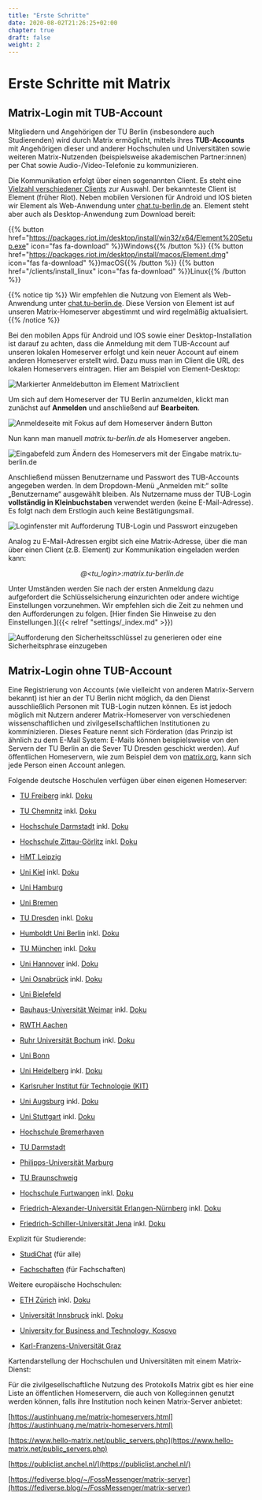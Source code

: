 ```yaml
---
title: "Erste Schritte"
date: 2020-08-02T21:26:25+02:00
chapter: true
draft: false
weight: 2
---
```


# Erste Schritte mit Matrix

## Matrix-Login mit TUB-Account

Mitgliedern und Angehörigen der TU Berlin (insbesondere auch Studierenden) wird durch Matrix ermöglicht, mittels ihres **TUB-Accounts** mit Angehörigen dieser und anderer Hochschulen und Universitäten sowie weiteren Matrix-Nutzenden (beispielsweise akademischen Partner:innen) per Chat sowie Audio-/Video-Telefonie zu kommunizieren.

Die Kommunikation erfolgt über einen sogenannten Client. Es steht eine [Vielzahl verschiedener Clients](https://matrix.org/clients/) zur Auswahl. Der bekannteste Client ist Element (früher Riot). Neben mobilen Versionen für Android und IOS bieten wir Element als Web-Anwendung unter [chat.tu-berlin.de](https://chat.tu-berlin.de) an. Element steht aber auch als Desktop-Anwendung zum Download bereit:

{{% button href="https://packages.riot.im/desktop/install/win32/x64/Element%20Setup.exe" icon="fas fa-download" %}}Windows{{% /button %}} {{% button href="https://packages.riot.im/desktop/install/macos/Element.dmg" icon="fas fa-download" %}}macOS{{% /button %}} {{% button href="/clients/install_linux" icon="fas fa-download" %}}Linux{{% /button %}}

{{% notice tip %}}
Wir empfehlen die Nutzung von Element als Web-Anwendung unter [chat.tu-berlin.de](https://chat.tu-berlin.de). Diese Version von Element ist auf unseren Matrix-Homeserver abgestimmt und wird regelmäßig aktualisiert.
{{% /notice %}}

Bei den mobilen Apps für Android und IOS sowie einer Desktop-Installation ist darauf zu achten, dass die Anmeldung mit dem TUB-Account auf unseren lokalen Homeserver erfolgt und kein neuer Account auf einem anderen Homeserver erstellt wird. Dazu muss man im Client die URL des lokalen Homeservers eintragen. Hier am Beispiel von Element-Desktop:

![Markierter Anmeldebutton im Element Matrixclient](/images/01_Login_de.png)

Um sich auf dem Homeserver der TU Berlin anzumelden, klickt man zunächst auf **Anmelden** und anschließend auf **Bearbeiten**.

![Anmeldeseite mit Fokus auf dem Homeserver ändern Button](/images/02_Change-Homeserver_de.png)

Nun kann man manuell *matrix.tu-berlin.de* als Homeserver angeben.

![Eingabefeld zum Ändern des Homeservers mit der Eingabe matrix.tu-berlin.de](/images/03_Set-Homeserver_de.png)

Anschließend müssen Benutzername und Passwort des TUB-Accounts angegeben werden. In dem Dropdown-Menü „Anmelden mit:“ sollte „Benutzername“ ausgewählt bleiben. Als Nutzername muss der TUB-Login **vollständig in Kleinbuchstaben** verwendet werden (keine E-Mail-Adresse). Es folgt nach dem Erstlogin auch keine Bestätigungsmail.

![Loginfenster mit Aufforderung TUB-Login und Passwort einzugeben](/images/04_Username_de.png)

Analog zu E-Mail-Adressen ergibt sich eine Matrix-Adresse, über die man über einen Client (z.B. Element) zur Kommunikation eingeladen werden kann:

<p style="text-align: center; font-style: italic;">@&lt;tu_login&gt;:matrix.tu-berlin.de</p>

Unter Umständen werden Sie nach der ersten Anmeldung dazu aufgefordert die Schlüsselsicherung einzurichten oder andere wichtige Einstellungen vorzunehmen. Wir empfehlen sich die Zeit zu nehmen und den Aufforderungen zu folgen. [Hier finden Sie Hinweise zu den Einstellungen.]({{< relref "settings/_index.md" >}})

![Aufforderung den Sicherheitsschlüssel zu generieren oder eine Sicherheitsphrase einzugeben](/images/11_Setup-Key_de.png)

## Matrix-Login ohne TUB-Account

Eine Registrierung von Accounts (wie vielleicht von anderen Matrix-Servern bekannt) ist hier an der TU Berlin nicht möglich, da den Dienst ausschließlich Personen mit TUB-Login nutzen können. Es ist jedoch möglich mit Nutzern anderer Matrix-Homeserver von verschiedenen wissenschaftlichen und zivilgesellschaftlichen Institutionen zu komminizieren. Dieses Feature nennt sich Förderation (das Prinzip ist ähnlich zu dem E-Mail System: E-Mails können beispielsweise von den Servern der TU Berlin an die Sever TU Dresden geschickt werden). Auf öffentlichen Homeservern, wie zum Beispiel dem von [matrix.org](https://app.element.io/), kann sich jede Person einen Account anlegen.

Folgende deutsche Hoschulen verfügen über einen eigenen Homeserver:

* [TU Freiberg](https://matrix.tu-freiberg.de/) inkl. [Doku](https://tu-freiberg.de/en/urz/dienste/chat)

* [TU Chemnitz](https://matrix.tu-chemnitz.de) inkl. [Doku](https://www.tu-chemnitz.de/urz/groupware/chat/doku/)

* [Hochschule Darmstadt](https://chat.fbi.h-da.de) inkl. [Doku](https://its.h-da.io/element-docs/)

* [Hochschule Zittau-Görlitz](https://matrix.hszg.de) inkl. [Doku](https://zfe.hszg.de/das-zfe/aktuelle-entwicklungen/matrix)

* [HMT Leipzig](https://chat.hmt-leipzig.de)

* [Uni Kiel](https://riot.fs-infmath.uni-kiel.de) inkl. [Doku](https://www.fs-infmath.uni-kiel.de/wiki/Technische_Dienste)

* [Uni Hamburg](http://uni-hamburg.de/)

* [Uni Bremen](https://element.stugen.de/#/welcome)

* [TU Dresden](https://matrix.tu-dresden.de/) inkl. [Doku](https://doc.matrix.tu-dresden.de/)

* [Humboldt Uni Berlin](https://element.hu-berlin.de/) inkl. [Doku](https://www.digitale-lehre.hu-berlin.de/de/lehr-und-lernlandschaft/element)

* [TU München](https://matrix.tum.de) inkl. [Doku](https://wiki.in.tum.de/Informatik/Helpdesk/RIOT)

* [Uni Hannover](https://matrix.uni-hannover.de) inkl. [Doku](https://www.luis.uni-hannover.de/de/services/kommunikation/matrix-messenger/)

* [Uni Osnabrück](https://chat.virtuos.uni-osnabrueck.de/#/welcome) inkl. [Doku](https://www.rz.uni-osnabrueck.de/homeoffice/riot.html)

* [Uni Bielefeld](https://uni-bielefeld.de/teamchat2)

* [Bauhaus-Universität Weimar](https://matrix.bau-ha.us) inkl. [Doku](https://m18.uni-weimar.de/stuko/referate/digitale-infrastruktur)

* [RWTH Aachen](https://riot.comsys.rwth-aachen.de/)

* [Ruhr Universität Bochum](https://riot.rub.de/) inkl. [Doku](https://www.it-services.ruhr-uni-bochum.de/services/issi/element.html.de)

* [Uni Bonn](https://element.matrix.informatik.uni-bonn.de/)

* [Uni Heidelberg](https://matrix-im.uni-heidelberg.de/) inkl. [Doku](https://www.urz.uni-heidelberg.de/en/heichat)

* [Karlsruher Institut für Technologie (KIT)](https://matrix.kit.edu/)

* [Uni Augsburg](https://element.physik.uni-augsburg.de/#/welcome) inkl. [Doku](https://www.uni-augsburg.de/de/fakultaet/mntf/physik/facilities/itservices/elequick/)

* [Uni Stuttgart](https://chat.stuvus.de/) inkl. [Doku](https://wiki.stuvus.uni-stuttgart.de/display/ITKB/Matrix+Messenger)

* [Hochschule Bremerhaven](https://matrix.hs-bremerhaven.de/)

* [TU Darmstadt](https://element.matrix.tu-darmstadt.de)

* [Philipps-Universität Marburg](https://matrix.uni-marburg.de/)

* [TU Braunschweig](https://chat.tu-bs.de/)

* [Hochschule Furtwangen](https://matrix.hs-furtwangen.de/) inkl. [Doku](https://howto.hs-furtwangen.de/hfu-chat/)

* [Friedrich-Alexander-Universität Erlangen-Nürnberg](https://chat.fau.de/) inkl. [Doku](https://www.rrze.fau.de/serverdienste/matrix/)

* [Friedrich-Schiller-Universität Jena](https://chat.uni-jena.de/) inkl. [Doku](https://wiki.uni-jena.de/display/URZ010SD/Chatten+mit+Matrix)


Explizit für Studierende:

* [StudiChat](https://chat.studichat.de/#/welcome) (für alle)

* [Fachschaften](https://matrix.fachschaften.org/) (für Fachschaften)

Weitere europäische Hochschulen:

* [ETH Zürich](https://element.phys.ethz.ch/) inkl. [Doku](https://readme.phys.ethz.ch/chat/)

* [Universität Innsbruck](https://chat.uibk.ac.at/) inkl. [Doku](https://www.uibk.ac.at/zid/anleitungen/chat/)

* [University for Business and Technology, Kosovo](https://ubt-uni.net/)

* [Karl-Franzens-Universität Graz](https://chat.uni-graz.at/)

Kartendarstellung der Hochschulen und Universitäten mit einem Matrix-Dienst:

<object data="/images/federation_map.svg" type="image/svg+xml" style="width: 600px; max-width: 100%"></object>

Für die zivilgesellschaftliche Nutzung des Protokolls Matrix gibt es hier eine Liste an öffentlichen Homeservern, die auch von Kolleg:innen genutzt werden können, falls ihre Institution noch keinen Matrix-Server anbietet:

[https://austinhuang.me/matrix-homeservers.html](https://austinhuang.me/matrix-homeservers.html)

[https://www.hello-matrix.net/public_servers.php](https://www.hello-matrix.net/public_servers.php)

[https://publiclist.anchel.nl/](https://publiclist.anchel.nl/)

[https://fediverse.blog/~/FossMessenger/matrix-server](https://fediverse.blog/~/FossMessenger/matrix-server)

<!--
## Datenschutzerklärung

Datenschutzerklärung: [Link](https://matrix.tu-berlin.de/_matrix/consent)

## Impressum

Impressum: [Link]({{< relref "imprint/_index.md" >}})
-->
